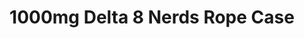 ---
cardName: NerdsRopeCase
crumbsPath: /collections/wholesale/
crumbsLabel: Wholesale Delta 8
productCardImage: ../../../src/images/wholesale-nerds-rope-delta-8.png
productCardImageAlt: 1000mg Delta 8 Nerds Rope Case
title: 1000mg Delta 8 Nerds Rope Case
discountedPrice: 625.00
originalPrice: 
displayedDiscount: 16 units
outOfStock: true
productLink: /products/wholesale/1000mg-delta-8-nerds-rope-case
yotpoProductId: 
dataItemId: wholesale-nerds-rope
dataItemUrl: https://delta8gummies.com/products/wholesale/1000mg-delta-8-nerds-rope-case/
dataItemDescription: Delta 8 Gummies Sells Only the highest Quality Delta 8 THC wholesale nerds rope Fully Formulated from Hemp. These products are 2018 Federal Farm Bill Legal.
dataItemImage: ../../../src/images/wholesale-nerds-rope-delta-8.png
dataItemName: 1000mg Delta 8 Nerd Rope Case
dataItemCategory: Wholesale
productImage: ../../../src/images/wholesale-nerds-rope-delta-8.png
PIalt:  wholesale-nerds-rope-delta-8-gummies
productAlt1Image: ../../../src/images/nerd-clusters.png
PI1alt: Nerd Cluster Gummie
productAlt2Image: ../../../src/images/nerd-clusters-screenshot.png
PI2alt: Delta 8 erd Cluster Gummie
productAlt3Image: 
PI3alt: 
productAlt4Image: 
PI4alt: 
descriptionTotalContent: 1,000
descriptionPotency: 100mg
descriptionCount: 10 Edibles
descriptionTotalCaseContent: 24,000mg
descriptionCaseCount: 16 Units
reviewsProductId: 
reviewsItemName: 
seoTitle: ${pageTitle} | Delta 8 Gummies
seoDescription: ${pageTitle} Wholesale Nerds Rope Delta-8 Edibles. 1,000mg per jar, 16 jars per case. PLEASE NOTE We can not ship Delta 8 products to the following states Alaska, Arizona, Arkansas, Colorado, Delaware
---